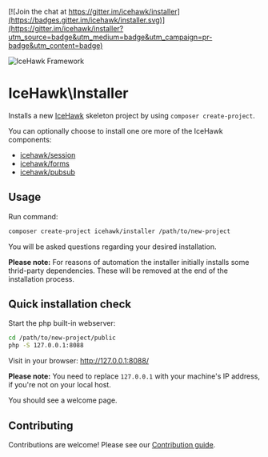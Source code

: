 [![Join the chat at https://gitter.im/icehawk/installer](https://badges.gitter.im/icehawk/installer.svg)](https://gitter.im/icehawk/installer?utm_source=badge&utm_medium=badge&utm_campaign=pr-badge&utm_content=badge)

![IceHawk Framework](https://icehawk.github.io/images/Logo-Flying-Tail-White.png)

# IceHawk\Installer

Installs a new [IceHawk](https://github.com/icehawk/icehawk) skeleton project by using `composer create-project`.

You can optionally choose to install one ore more of the IceHawk components:

- [icehawk/session](https://github.com/icehawk/session)
- [icehawk/forms](https://github.com/icehawk/forms)
- [icehawk/pubsub](https://github.com/icehawk/pubsub)

## Usage

Run command:

```bash
composer create-project icehawk/installer /path/to/new-project
```

You will be asked questions regarding your desired installation.

**Please note:** For reasons of automation the installer initially installs some thrid-party dependencies. These will be removed at the end of the installation process.

## Quick installation check

Start the php built-in webserver:

```bash
cd /path/to/new-project/public
php -S 127.0.0.1:8088
```

Visit in your browser: http://127.0.0.1:8088/

**Please note:** You need to replace `127.0.0.1` with your machine's IP address, if you're not on your local host.

You should see a welcome page.

## Contributing

Contributions are welcome! Please see our [Contribution guide](./CONTRIBUTING.md).
